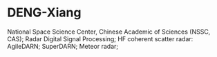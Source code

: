 # DENG-Xiang
National Space Science Center, Chinese Academic of Sciences (NSSC, CAS);
Radar Digital Signal Processing;
HF coherent scatter radar: AgileDARN; SuperDARN;
Meteor radar;
